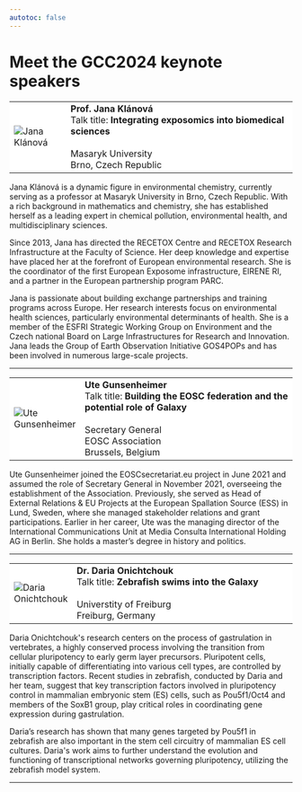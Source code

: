 ```yaml
---
autotoc: false
---
```


<slot name="/events/gcc2024/header" />

# Meet the GCC2024 keynote speakers

<table style="width: 100%">
  <tbody>
    <tr class="lead text-left" style="background-color: white">
      <td style="border: 0; width: 20%;">
        <img src="/images/events/gcc2024/jana-klanova.jpg" style="max-height: 200px;" alt="Jana Klánová" />
      </td>
      <td style="border: 0;">
        <strong>Prof. Jana Klánová</strong><br/>
        Talk title: <strong>Integrating exposomics into biomedical sciences</strong><br/><br/>
        Masaryk University<br/>
        Brno, Czech Republic<br/>
      </td>
    </tr>
  </tbody>
</table>

Jana Klánová is a dynamic figure in environmental chemistry, currently serving
as a professor at Masaryk University in Brno, Czech Republic. With a rich
background in mathematics and chemistry, she has established herself as a
leading expert in chemical pollution, environmental health, and
multidisciplinary sciences.

Since 2013, Jana has directed the RECETOX Centre and RECETOX Research
Infrastructure at the Faculty of Science. Her deep knowledge and expertise have
placed her at the forefront of European environmental research. She is the
coordinator of the first European Exposome infrastructure, EIRENE RI, and a
partner in the European partnership program PARC.

Jana is passionate about building exchange partnerships and training programs
across Europe. Her research interests focus on environmental health sciences,
particularly environmental determinants of health. She is a member of the ESFRI
Strategic Working Group on Environment and the Czech national Board on Large
Infrastructures for Research and Innovation. Jana leads the Group of Earth
Observation Initiative GOS4POPs and has been involved in numerous large-scale
projects.

<hr/>

<table style="width: 100%">
  <tbody>
    <tr class="lead text-left" style="background-color: white">
      <td style="border: 0; width: 20%;">
        <img src="/images/events/gcc2024/ute-gunsenheimer.jpg" style="max-height: 200px;" alt="Ute Gunsenheimer" />
      </td>
      <td style="border: 0;">
        <strong>Ute Gunsenheimer</strong><br/>
        Talk title: <strong>Building the EOSC federation and the potential role of Galaxy</strong><br/><br/>
        Secretary General<br/>
        EOSC Association<br/>
        Brussels, Belgium<br/>
      </td>
    </tr>
  </tbody>
</table>

Ute Gunsenheimer joined the EOSCsecretariat.eu project in June 2021 and assumed
the role of Secretary General in November 2021, overseeing the establishment of
the Association. Previously, she served as Head of External Relations & EU
Projects at the European Spallation Source (ESS) in Lund, Sweden, where she
managed stakeholder relations and grant participations. Earlier in her career,
Ute was the managing director of the International Communications Unit at Media
Consulta International Holding AG in Berlin. She holds a master’s degree in
history and politics.

<hr />

<table style="width: 100%">
  <tbody>
    <tr class="lead text-left" style="background-color: white">
      <td style="border: 0; width: 20%;">
        <img src="/images/events/gcc2024/daria-onichtchouk.jpg" style="max-height: 200px;" alt="Daria Onichtchouk" />
      </td>
      <td style="border: 0;">
        <strong>Dr. Daria Onichtchouk</strong><br/>
        Talk title: <strong>Zebrafish swims into the Galaxy</strong><br/><br/>
        Universtity of Freiburg<br/>
        Freiburg, Germany<br/>
      </td>
    </tr>
  </tbody>
</table>

Daria Onichtchouk's research centers on the process of gastrulation in
vertebrates, a highly conserved process involving the transition from cellular
pluripotency to early germ layer precursors. Pluripotent cells, initially
capable of differentiating into various cell types, are controlled by
transcription factors. Recent studies in zebrafish, conducted by Daria and her
team, suggest that key transcription factors involved in pluripotency control in
mammalian embryonic stem (ES) cells, such as Pou5f1/Oct4 and members of the
SoxB1 group, play critical roles in coordinating gene expression during
gastrulation.

Daria’s research has shown that many genes targeted by Pou5f1 in zebrafish are
also important in the stem cell circuitry of mammalian ES cell cultures. Daria's
work aims to further understand the evolution and functioning of transcriptional
networks governing pluripotency, utilizing the zebrafish model system.

<hr/>
